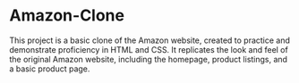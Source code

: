 # Amazon-Clone
This project is a basic clone of the Amazon website, created to practice and demonstrate proficiency in HTML and CSS. It replicates the look and feel of the original Amazon website, including the homepage, product listings, and a basic product page.
